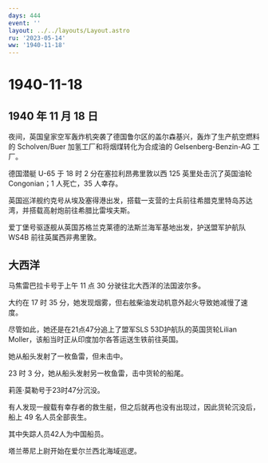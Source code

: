 ```yaml
---
days: 444
event: ''
layout: ../../layouts/Layout.astro
ru: '2023-05-14'
ww: '1940-11-18'
---
```


# 1940-11-18

## 1940 年 11 月 18 日

夜间，英国皇家空军轰炸机突袭了德国鲁尔区的盖尔森基兴，轰炸了生产航空燃料的
Scholven/Buer 加氢工厂和将烟煤转化为合成油的 Gelsenberg-Benzin-AG 工厂。

德国潜艇 U-65 于 18 时 2 分在塞拉利昂弗里敦以西 125 英里处击沉了英国油轮
Congonian；1 人死亡，35 人幸存。

英国巡洋舰约克号从埃及塞得港出发，搭载一支营的士兵前往希腊克里特岛苏达湾，并搭载高射炮前往希腊比雷埃夫斯。

爱丁堡号驱逐舰从英国苏格兰克莱德的法斯兰海军基地出发，护送盟军护航队
WS4B 前往英属西非弗里敦。

## 大西洋

马焦雷巴拉卡号于上午 11 点 30 分驶往北大西洋的法国波尔多。

大约在 17 时 35
分，她发现烟雾，但右舷柴油发动机意外起火导致她减慢了速度。

尽管如此，她还是在21点47分追上了盟军SLS 53D护航队的英国货轮Lilian
Moller，该船当时正从印度加尔各答运送生铁前往英国。

她从船头发射了一枚鱼雷，但未击中。

23 时 3 分，她从船头发射另一枚鱼雷，击中货轮的船尾。

莉莲·莫勒号于23时47分沉没。

有人发现一艘载有幸存者的救生艇，但之后就再也没有出现过，因此货轮沉没后，船上
49 名人员全部丧生。

其中失踪人员42人为中国船员。

塔兰蒂尼上尉开始在爱尔兰西北海域巡逻。